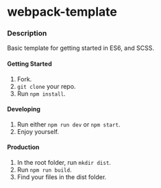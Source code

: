 # webpack-template

### Description
Basic template for getting started in ES6, and SCSS.

#### Getting Started
1. Fork.
2. `git clone` your repo.
3. Run `npm install`.

#### Developing
1. Run either `npm run dev` or `npm start`.
2. Enjoy yourself.

#### Production
1. In the root folder, run `mkdir dist`.
2. Run `npm run build`.
3. Find your files in the dist folder.
